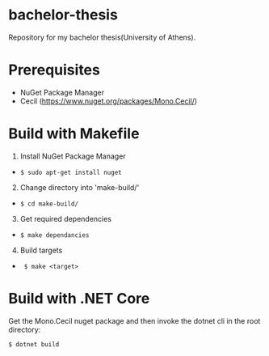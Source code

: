 # bachelor-thesis
Repository for my bachelor thesis(University of Athens).

# Prerequisites
* NuGet Package Manager
* Cecil (https://www.nuget.org/packages/Mono.Cecil/)

# Build with Makefile
1. Install NuGet Package Manager
* ``` $ sudo apt-get install nuget ```
2. Change directory into 'make-build/'
* ``` $ cd make-build/ ```
3. Get required dependencies
* ``` $ make dependancies ```
4. Build targets
* ``` $ make <target>```

# Build with .NET Core
Get the Mono.Cecil nuget package and then invoke the dotnet cli in the root directory:
```
$ dotnet build
```

